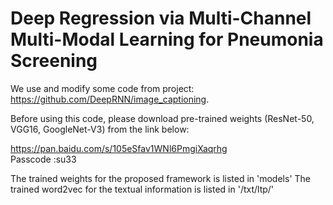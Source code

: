 # Deep Regression via Multi-Channel Multi-Modal Learning for Pneumonia Screening
We use and modify some code from project: https://github.com/DeepRNN/image_captioning.  

Before using this code, please download pre-trained weights (ResNet-50, VGG16, GoogleNet-V3) from the link below:

https://pan.baidu.com/s/105eSfav1WNl6PmgiXaqrhg  
Passcode :su33

The trained weights for the proposed framework is listed in 'models'
The trained word2vec for the textual information is listed in '/txt/ltp/'
